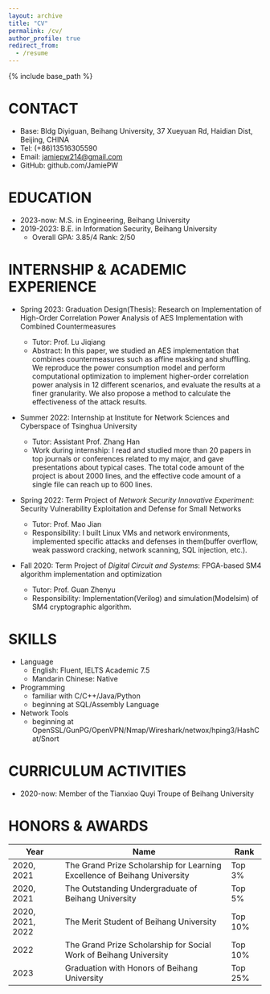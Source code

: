 ```yaml
---
layout: archive
title: "CV"
permalink: /cv/
author_profile: true
redirect_from:
  - /resume
---
```


{% include base_path %}

CONTACT
======
* Base: Bldg Diyiguan, Beihang University, 37 Xueyuan Rd, Haidian Dist, Beijing, CHINA
* Tel: (+86)13516305590 
* Email: jamiepw214@gmail.com
* GitHub: github.com/JamiePW

EDUCATION
======
* 2023-now:  M.S. in Engineering, Beihang University
* 2019-2023: B.E. in Information Security, Beihang University
  * Overall GPA: 3.85/4  Rank: 2/50

INTERNSHIP & ACADEMIC EXPERIENCE
======
* Spring 2023: Graduation Design(Thesis): Research on Implementation of High-Order Correlation Power Analysis of AES Implementation with Combined Countermeasures
  * Tutor: Prof. Lu Jiqiang
  * Abstract: In this paper, we studied an AES implementation that combines countermeasures such as affine masking and shuffling. We reproduce the power consumption model and perform computational optimization to implement higher-order correlation power analysis in 12 different scenarios, and evaluate the results at a finer granularity. We also propose a method to calculate the effectiveness of the attack results.

* Summer 2022: Internship at Institute for Network Sciences and Cyberspace of Tsinghua University
  * Tutor: Assistant Prof. Zhang Han
  * Work during internship: I read and studied more than 20 papers in top journals or conferences related to my major, and gave presentations about typical cases. The total code amount of the project is about 2000 lines, and the effective code amount of a single file can reach up to 600 lines.

* Spring 2022: Term Project of *Network Security Innovative Experiment*: Security Vulnerability Exploitation and Defense for Small Networks
  * Tutor: Prof. Mao Jian
  * Responsibility: I built Linux VMs and network environments, implemented specific attacks and defenses in them(buffer overflow, weak password cracking, network scanning, SQL injection, etc.).

* Fall 2020: Term Project of *Digital Circuit and Systems*: FPGA-based SM4 algorithm implementation and optimization
  * Tutor: Prof. Guan Zhenyu
  * Responsibility: Implementation(Verilog) and simulation(Modelsim) of SM4 cryptographic algorithm.
  
SKILLS
======
* Language
  * English: Fluent, IELTS Academic 7.5
  * Mandarin Chinese: Native
* Programming
  * familiar with C/C++/Java/Python
  * beginning at SQL/Assembly Language
* Network Tools
  * beginning at OpenSSL/GunPG/OpenVPN/Nmap/Wireshark/netwox/hping3/HashCat/Snort

CURRICULUM ACTIVITIES
======
* 2020-now: Member of the Tianxiao Quyi Troupe of Beihang University

HONORS & AWARDS
======

| Year             | Name                                                         | Rank    |
| ---------------- | ------------------------------------------------------------ | ------- |
| 2020, 2021       | The Grand Prize Scholarship for Learning Excellence of Beihang University | Top 3%  |
| 2020, 2021       | The Outstanding Undergraduate of Beihang University          | Top 5%  |
| 2020, 2021, 2022 | The Merit Student of Beihang University                      | Top 10% |
| 2022             | The Grand Prize Scholarship for Social Work of Beihang University | Top 10% |
| 2023             | Graduation with Honors of Beihang University                 | Top 25% |

